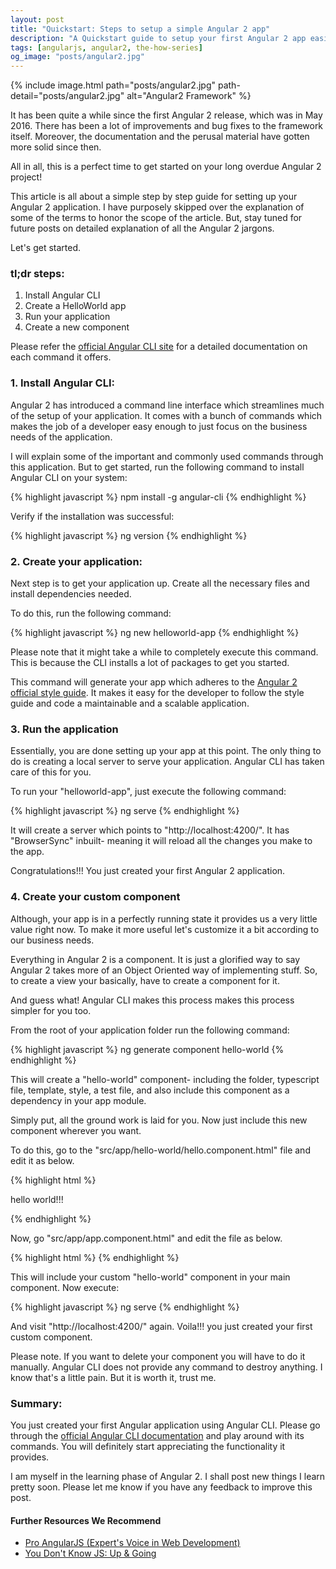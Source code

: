```yaml
---
layout: post
title: "Quickstart: Steps to setup a simple Angular 2 app"
description: "A Quickstart guide to setup your first Angular 2 app easily. How to use AngularCLI to Setup Angular 2 application."
tags: [angularjs, angular2, the-how-series]
og_image: "posts/angular2.jpg"
---
```


{% include image.html path="posts/angular2.jpg" path-detail="posts/angular2.jpg" alt="Angular2 Framework" %}

It has been quite a while since the first Angular 2 release, which was in May 2016. There has been a lot of improvements and bug fixes to the framework itself. Moreover, the documentation and the perusal material have gotten more solid since then.

All in all, this is a perfect time to get started on your long overdue Angular 2 project!

This article is all about a simple step by step guide for setting up your Angular 2 application. I have purposely skipped over the explanation of some of the terms to honor the scope of the article. But, stay tuned for future posts on detailed explanation of all the Angular 2 jargons.

Let's get started.

### tl;dr steps:
1. Install Angular CLI
2. Create a HelloWorld app
3. Run your application
4. Create a new component


Please refer the [official Angular CLI site](https://cli.angular.io/) for a detailed documentation on each command it offers.


### 1. Install Angular CLI:
Angular 2 has introduced a command line interface which streamlines much of the setup of your application. It comes with a bunch of commands which makes the job of a developer easy enough to just focus on the business needs of the application.

I will explain some of the important and commonly used commands through this application. But to get started, run the following command to install Angular CLI on your system:

{% highlight javascript %}
npm install -g angular-cli
{% endhighlight %}

Verify if the installation was successful:

{% highlight javascript %}
ng version
{% endhighlight %}

### 2. Create your application:
Next step is to get your application up. Create all the necessary files and install dependencies needed. 

To do this, run the following command:

{% highlight javascript %}
ng new helloworld-app
{% endhighlight %}

Please note that it might take a while to completely execute this command. This is because the CLI installs a lot of packages to get you started.

This command will generate your app which adheres to the [Angular 2 official style guide](https://angular.io/styleguide). It makes it easy for the developer to follow the style guide and code a maintainable and a scalable application.


### 3. Run the application
Essentially, you are done setting up your app at this point. The only thing to do is creating a local server to serve your application. Angular CLI has taken care of this for you.

To run your "helloworld-app", just execute the following command:

{% highlight javascript %}
ng serve
{% endhighlight %}

It will create a server which points to "http://localhost:4200/". It has "BrowserSync" inbuilt- meaning it will reload all the changes you make to the app.

Congratulations!!! You just created your first Angular 2 application.


### 4. Create your custom component
Although, your app is in a perfectly running state it provides us a very little value right now. To make it more useful let's customize it a bit according to our business needs.

Everything in Angular 2 is a component. It is just a glorified way to say Angular 2 takes more of an Object Oriented way of implementing stuff. So, to create a view your basically, have to create a component for it.

And guess what! Angular CLI makes this process makes this process simpler for you too.

From the root of your application folder run the following command:

{% highlight javascript %}
ng generate component hello-world
{% endhighlight %}

This will create a "hello-world" component- including the folder, typescript file, template, style, a test file, and also include this component as a dependency in your app module.

Simply put, all the ground work is laid for you. Now just include this new component wherever you want.

To do this, go to the "src/app/hello-world/hello.component.html" file and edit it as below.

{% highlight html %}
<p>
  hello world!!!
</p>
{% endhighlight %}

Now, go "src/app/app.component.html" and edit the file as below.

{% highlight html %}
<app-hello></app-hello>
{% endhighlight %}

This will include your custom "hello-world" component in your main component. Now execute:

{% highlight javascript %}
ng serve
{% endhighlight %}

And visit "http://localhost:4200/" again. Voila!!! you just created your first custom component.

Please note. If you want to delete your component you will have to do it manually. Angular CLI does not provide any command to destroy anything. I know that's a little pain. But it is worth it, trust me.



### Summary:
You just created your first Angular application using Angular CLI. Please go through the [official Angular CLI documentation](https://cli.angular.io/) and play around with its commands. You will definitely start appreciating the functionality it provides.

I am myself in the learning phase of Angular 2. I shall post new things I learn pretty soon. Please let me know if you have any feedback to improve this post.


#### Further Resources We Recommend

- [Pro AngularJS (Expert's Voice in Web Development)](https://amzn.to/3csc4EM)
- [You Don't Know JS: Up & Going](https://amzn.to/2uSZayI)